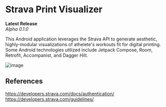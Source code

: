 # Strava Print Visualizer
**Latest Release** <br>
*Alpha 0.1.0*

This Android application leverages the Strava API to generate aesthetic, highly-modular visualizations of athelete's workouts fit for digital printing. Some Android technologies utilized include Jetpack Compose, Room, Retrofit, Accompanist, and Dagger Hilt. 


![image](https://user-images.githubusercontent.com/77797048/170726638-32b2121d-0bc5-4f03-bf6b-27e7712c8f63.png)

## References
https://developers.strava.com/docs/authentication/<br>
https://developers.strava.com/guidelines/<br>
